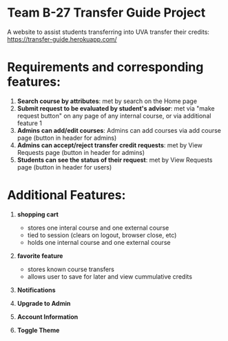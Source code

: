 # Team B-27 Transfer Guide Project

A website to assist students transferring into UVA transfer their credits: <https://transfer-guide.herokuapp.com/>

# Requirements and corresponding features: 
1) **Search course by attributes**: met by search on the Home page
2) **Submit request to be evaluated by student's advisor**: met via "make request button" on any page of any internal course, or via additional feature 1
3) **Admins can add/edit courses**: Admins can add courses via add course page (button in header for admins)
4) **Admins can accept/reject transfer credit requests**: met by View Requests page (button in header for admins)
5) **Students can see the status of their request**: met by View Requests page (button in header for users)

# Additional Features:
1) **shopping cart** 
    * stores one interal course and one external course
    * tied to session (clears on logout, browser close, etc)
    * holds one internal course and one external course
    
2) **favorite feature**
    * stores known course transfers
    * allows user to save for later and view cummulative credits

3) **Notifications**
4) **Upgrade to Admin**
5) **Account Information**
6) **Toggle Theme**
